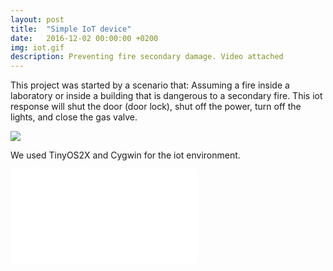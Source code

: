```yaml
---
layout: post
title:  "Simple IoT device"
date:   2016-12-02 00:00:00 +0200
img: iot.gif
description: Preventing fire secondary damage. Video attached
---
```

This project was started by a scenario that:
Assuming a fire inside a laboratory or inside a building that is dangerous to a secondary fire. This iot response will shut the door (door lock), shut off the power, turn off the lights, and close the gas valve.

![](iot.jpg)

We used TinyOS2X and Cygwin for the iot environment.

![Report(Korean)](microprocessor.pdf)